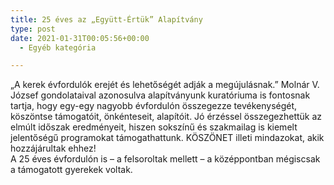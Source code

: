 ```yaml
---
title: 25 éves az „Együtt-Értük” Alapítvány
type: post
date: 2021-01-31T00:05:56+00:00
  - Egyéb kategória

---
```

„A kerek évfordulók erejét és lehetőségét adják a megújulásnak.” Molnár V. József gondolataival azonosulva alapítványunk kuratóriuma is fontosnak tartja, hogy egy-egy nagyobb évfordulón összegezze tevékenységét, köszöntse támogatóit, önkénteseit, alapítóit. Jó érzéssel összegezhettük az elmúlt időszak eredményeit, hiszen sokszínű és szakmailag is kiemelt jelentőségű programokat támogathattunk. KÖSZÖNET illeti mindazokat, akik hozzájárultak ehhez!  
A 25 éves évfordulón is – a felsoroltak mellett – a középpontban mégiscsak a támogatott gyerekek voltak.
